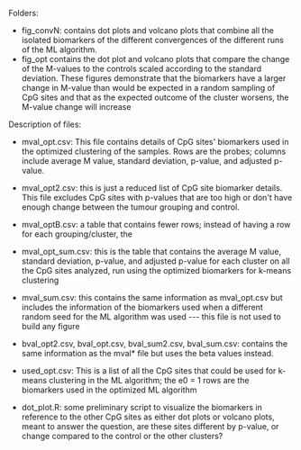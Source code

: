 Folders:

- fig_convN: contains dot plots and volcano plots that combine all the isolated biomarkers of the different convergences of the different runs of the ML algorithm.
-  fig_opt contains the dot plot and volcano plots that compare the change of the M-values to the controls scaled according to the standard deviation. These figures demonstrate that the biomarkers have a larger change in M-value than would be expected in a random sampling of CpG sites and that as the expected outcome of the cluster worsens, the M-value change will increase

Description of files:

- mval_opt.csv: This file contains details of CpG sites' biomarkers used in the optimized clustering of the samples. Rows are the probes; columns include average M value, standard deviation, p-value, and adjusted p-value.  
- mval_opt2.csv: this is just a reduced list of CpG site biomarker details. This file excludes CpG sites with p-values that are too high or don't have enough change between the tumour grouping and control. 
- mval_optB.csv: a table that contains fewer rows; instead of having a row for each grouping/cluster, the 

- mval_opt_sum.csv: this is the table that contains the average M value, standard deviation, p-value, and adjusted p-value for each cluster on all the CpG sites analyzed, run using the optimized biomarkers for k-means clustering    
- mval_sum.csv: this contains the same information as mval_opt.csv but includes the information of the biomarkers used when a different random seed for the ML algorithm was used --- this file is not used to build any figure

- bval_opt2.csv, bval_opt.csv, bval_sum2.csv, bval_sum.csv: contains the same information as the mval* file but uses the beta values instead.
- used_opt.csv: This is a list of all the CpG sites that could be used for k-means clustering in the ML algorithm; the e0 = 1 rows are the biomarkers used in the optimized ML algorithm
- dot_plot.R: some preliminary script to visualize the biomarkers in reference to the other CpG sites as either dot plots or volcano plots, meant to answer the question, are these sites different by p-value, or change compared to the control or the other clusters?
